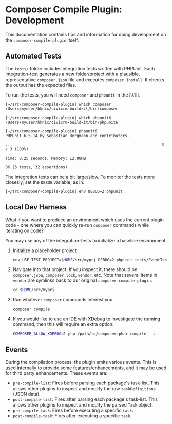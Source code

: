 # Composer Compile Plugin: Development

This documentation contains tips and information for doing development on
the `composer-compile-plugin` itself.

## Automated Tests

The `tests/` folder includes integration tests written with PHPUnit.  Each
integration-test generates a new folder/project with a plausible,
representative `composer.json` file and executes `composer install`.  It
checks the output has the expected files.

To run the tests, you will need `composer` and `phpunit` in the `PATH`.

```
[~/src/composer-compile-plugin] which composer
/Users/myuser/bknix/civicrm-buildkit/bin/composer

[~/src/composer-compile-plugin] which phpunit6
/Users/myuser/bknix/civicrm-buildkit/bin/phpunit6

[~/src/composer-compile-plugin] phpunit6
PHPUnit 6.5.14 by Sebastian Bergmann and contributors.

...                                                                 3 / 3 (100%)

Time: 8.25 seconds, Memory: 12.00MB

OK (3 tests, 32 assertions)
```

The integration tests can be a bit large/slow. To monitor the tests more
closesly, set the `DEBUG` variable, as in:

```
[~/src/composer-compile-plugin] env DEBUG=2 phpunit
```

## Local Dev Harness

What if you want to produce an environment which uses the current plugin
code - one where you can quickly re-run `composer` commands while
iterating on code?

You may use any of the integration-tests to initialize a baseline
environment.

1. Initialize a placeholder project

   ```bash
   env USE_TEST_PROJECT=$HOME/src/myprj DEBUG=2 phpunit tests/EventTest.php
   ```

2. Navigate into that project. If you inspect it, there should be
   `composer.json`, `composer.lock`, `vendor`, etc. Note that several items
   in `vendor` are symlinks back to our original `composer-compile-plugin`.

   ```bash
   cd $HOME/src/myprj
   ```

3. Run whatever `composer` commands interest you.

   ```bash
   composer compile
   ```

4. If you would like to use an IDE with XDebug to investigate the running
   command, then this will require an extra option:

   ```bash
   COMPOSER_ALLOW_XDEBUG=1 php /path/to/composer.phar compile  -v
   ```

## Events

During the compilation process, the plugin emits various events. This is
used internally to provide some features/enhancements, and it may be used
for third party enhancements. These events are:

* `pre-compile-list`: Fires before parsing each package's task-list. This allows other plugins to inspect
  and modify the raw `taskDefinitions` (JSON data).
* `post-compile-list`: Fires after parsing each package's task-list. This allows other plugins to inspect
  and modify the parsed `Task` object.
* `pre-compile-task`: Fires before executing a specific `task`.
* `post-compile-task`: Fires after executing a specific `task`.
